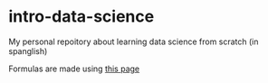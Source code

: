 # intro-data-science

My personal repoitory about learning data science from scratch (in spanglish)

Formulas are made using [this page](http://latex.codecogs.com/eqneditor/editor.php)